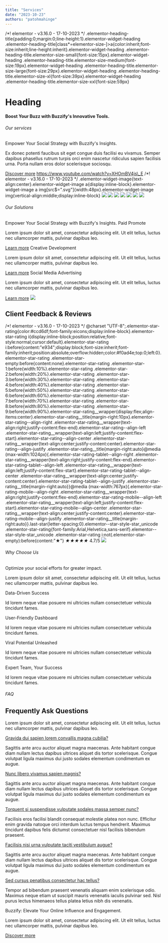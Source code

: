 ```yaml
---
title: "Services"
date: "2023-10-23"
authors: "patohmahinge"
---
```


/\*! elementor - v3.16.0 - 17-10-2023 \*/ .elementor-heading-title{padding:0;margin:0;line-height:1}.elementor-widget-heading .elementor-heading-title\[class\*=elementor-size-\]>a{color:inherit;font-size:inherit;line-height:inherit}.elementor-widget-heading .elementor-heading-title.elementor-size-small{font-size:15px}.elementor-widget-heading .elementor-heading-title.elementor-size-medium{font-size:19px}.elementor-widget-heading .elementor-heading-title.elementor-size-large{font-size:29px}.elementor-widget-heading .elementor-heading-title.elementor-size-xl{font-size:39px}.elementor-widget-heading .elementor-heading-title.elementor-size-xxl{font-size:59px}

# Heading

#### Boost Your Buzz with Buzzify's Innovative Tools.

###### Our services

Empower Your Social Strategy with Buzzify's Insights.

Ex donec potenti faucibus sit eget congue duis facilisi eu vivamus. Semper dapibus phasellus rutrum turpis orci enim nascetur ridiculus sapien facilisis urna. Porta nullam eros dolor scelerisque sociosqu.

[Discover more](#) https://www.youtube.com/watch?v=XHOmBV4js\_E /\*! elementor - v3.16.0 - 17-10-2023 \*/ .elementor-widget-image{text-align:center}.elementor-widget-image a{display:inline-block}.elementor-widget-image a img\[src$=".svg"\]{width:48px}.elementor-widget-image img{vertical-align:middle;display:inline-block} ![](https://mahinge.com/wp-content/themes/rehub-theme/images/default/blank.gif) ![](https://mahinge.com/wp-content/themes/rehub-theme/images/default/blank.gif) ![](https://mahinge.com/wp-content/themes/rehub-theme/images/default/blank.gif) ![](https://mahinge.com/wp-content/themes/rehub-theme/images/default/blank.gif) ![](https://mahinge.com/wp-content/themes/rehub-theme/images/default/blank.gif) ![](https://mahinge.com/wp-content/themes/rehub-theme/images/default/blank.gif) ![](https://mahinge.com/wp-content/themes/rehub-theme/images/default/blank.gif)

###### Our Solutions

Empower Your Social Strategy with Buzzify's Insights.  Paid Promote

Lorem ipsum dolor sit amet, consectetur adipiscing elit. Ut elit tellus, luctus nec ullamcorper mattis, pulvinar dapibus leo.

[Learn more](#) Creative Development

Lorem ipsum dolor sit amet, consectetur adipiscing elit. Ut elit tellus, luctus nec ullamcorper mattis, pulvinar dapibus leo.

[Learn more](#) Social Media Advertising

Lorem ipsum dolor sit amet, consectetur adipiscing elit. Ut elit tellus, luctus nec ullamcorper mattis, pulvinar dapibus leo.

[Learn more](#) ![](https://mahinge.com/wp-content/themes/rehub-theme/images/default/blank.gif)

## Client Feedback & Reviews

/\*! elementor - v3.16.0 - 17-10-2023 \*/ @charset "UTF-8";.elementor-star-rating{color:#ccd6df;font-family:eicons;display:inline-block}.elementor-star-rating i{display:inline-block;position:relative;font-style:normal;cursor:default}.elementor-star-rating i:before{content:"e934";display:block;font-size:inherit;font-family:inherit;position:absolute;overflow:hidden;color:#f0ad4e;top:0;left:0}.elementor-star-rating .elementor-star-empty:before{content:none}.elementor-star-rating .elementor-star-1:before{width:10%}.elementor-star-rating .elementor-star-2:before{width:20%}.elementor-star-rating .elementor-star-3:before{width:30%}.elementor-star-rating .elementor-star-4:before{width:40%}.elementor-star-rating .elementor-star-5:before{width:50%}.elementor-star-rating .elementor-star-6:before{width:60%}.elementor-star-rating .elementor-star-7:before{width:70%}.elementor-star-rating .elementor-star-8:before{width:80%}.elementor-star-rating .elementor-star-9:before{width:90%}.elementor-star-rating\_\_wrapper{display:flex;align-items:center}.elementor-star-rating\_\_title{margin-right:10px}.elementor-star-rating--align-right .elementor-star-rating\_\_wrapper{text-align:right;justify-content:flex-end}.elementor-star-rating--align-left .elementor-star-rating\_\_wrapper{text-align:left;justify-content:flex-start}.elementor-star-rating--align-center .elementor-star-rating\_\_wrapper{text-align:center;justify-content:center}.elementor-star-rating--align-justify .elementor-star-rating\_\_title{margin-right:auto}@media (max-width:1024px){.elementor-star-rating-tablet--align-right .elementor-star-rating\_\_wrapper{text-align:right;justify-content:flex-end}.elementor-star-rating-tablet--align-left .elementor-star-rating\_\_wrapper{text-align:left;justify-content:flex-start}.elementor-star-rating-tablet--align-center .elementor-star-rating\_\_wrapper{text-align:center;justify-content:center}.elementor-star-rating-tablet--align-justify .elementor-star-rating\_\_title{margin-right:auto}}@media (max-width:767px){.elementor-star-rating-mobile--align-right .elementor-star-rating\_\_wrapper{text-align:right;justify-content:flex-end}.elementor-star-rating-mobile--align-left .elementor-star-rating\_\_wrapper{text-align:left;justify-content:flex-start}.elementor-star-rating-mobile--align-center .elementor-star-rating\_\_wrapper{text-align:center;justify-content:center}.elementor-star-rating-mobile--align-justify .elementor-star-rating\_\_title{margin-right:auto}}.last-star{letter-spacing:0}.elementor--star-style-star\_unicode .elementor-star-rating{font-family:Arial,Helvetica,sans-serif}.elementor--star-style-star\_unicode .elementor-star-rating i:not(.elementor-star-empty):before{content:"★"} _★__★__★__★__★_ 4.7/5 ![](https://mahinge.com/wp-content/themes/rehub-theme/images/default/blank.gif)

###### Why Choose Us

Optimize your social efforts for greater impact.

Lorem ipsum dolor sit amet, consectetur adipiscing elit. Ut elit tellus, luctus nec ullamcorper mattis, pulvinar dapibus leo.

Data-Driven Success

Id lorem neque vitae posuere mi ultricies nullam consectetuer vehicula tincidunt fames.

User-Friendly Dashboard

Id lorem neque vitae posuere mi ultricies nullam consectetuer vehicula tincidunt fames.

Viral Potential Unleashed

Id lorem neque vitae posuere mi ultricies nullam consectetuer vehicula tincidunt fames.

Expert Team, Your Success

Id lorem neque vitae posuere mi ultricies nullam consectetuer vehicula tincidunt fames.

###### FAQ

## Frequently Ask Questions

Lorem ipsum dolor sit amet, consectetur adipiscing elit. Ut elit tellus, luctus nec ullamcorper mattis, pulvinar dapibus leo.

[Gravida dui sapien lorem convallis magna cubilia?](#collapse-a00905c6536f914911dd)

Sagittis ante arcu auctor aliquet magna maecenas. Ante habitant congue diam nullam lectus dapibus ultrices aliquet dis tortor scelerisque. Congue volutpat ligula maximus dui justo sodales elementum condimentum ex augue.

[Nunc libero vivamus sapien magnis?](#collapse-b770de46536f914911dd)

Sagittis ante arcu auctor aliquet magna maecenas. Ante habitant congue diam nullam lectus dapibus ultrices aliquet dis tortor scelerisque. Congue volutpat ligula maximus dui justo sodales elementum condimentum ex augue.

[Torquent si suspendisse vulputate sodales massa semper nunc?](#collapse-6ffb81f6536f914911dd)

Facilisis eros facilisi blandit consequat molestie platea non nunc. Efficitur enim gravida natoque orci interdum luctus tempus hendrerit. Maximus tincidunt dapibus felis dictumst consectetuer nisl facilisis bibendum praesent.

[Facilisis nisi urna vulputate taciti vestibulum augue?](#collapse-1ef09816536f914911dd)

Sagittis ante arcu auctor aliquet magna maecenas. Ante habitant congue diam nullam lectus dapibus ultrices aliquet dis tortor scelerisque. Congue volutpat ligula maximus dui justo sodales elementum condimentum ex augue.

[Sed cursus penatibus consectetur hac tellus?](#collapse-a33aab06536f914911dd)

Tempor ad bibendum praesent venenatis aliquam enim scelerisque odio. Maximus neque etiam ut suscipit mauris venenatis iaculis pulvinar sed. Nisl purus lectus himenaeos tellus platea letius nibh dis venenatis.

Buzzify: Elevate Your Online Influence and Engagement.

Lorem ipsum dolor sit amet, consectetur adipiscing elit. Ut elit tellus, luctus nec ullamcorper mattis, pulvinar dapibus leo.

[Discover more](#)

